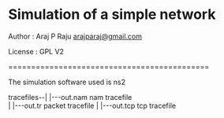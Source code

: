 # Simulation of a simple network


Author : Araj P Raju <arajparaj@gmail.com>

License : GPL V2

============================================

The simulation software used is ns2

tracefiles--|
            |---out.nam     nam tracefile			
            |
            |---out.tr      packet tracefile
            |
            |---out.tcp     tcp tracefile
